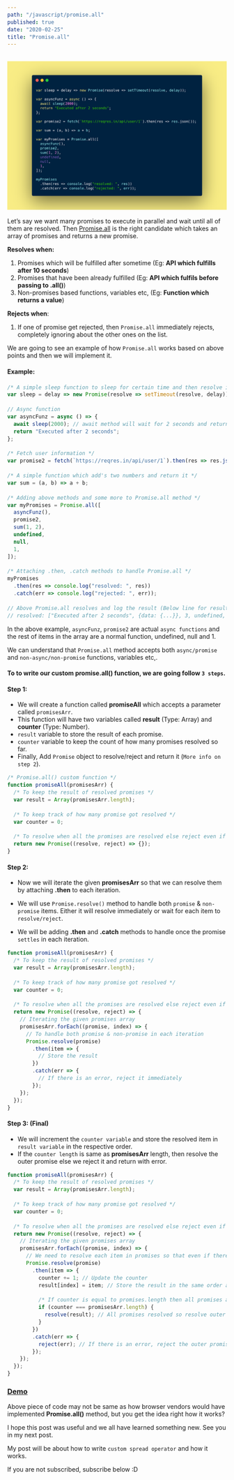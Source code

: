 ```yaml
---
path: "/javascript/promise.all"
published: true
date: "2020-02-25"
title: "Promise.all"
---
```


<br /><img src="./promise.all.png" alt="Promise.all" /><br />

Let’s say we want many promises to execute in parallel and wait until all of them are resolved. Then [Promise.all](https://developer.mozilla.org/en-US/docs/Web/JavaScript/Reference/Global_Objects/Promise/all) is the right candidate which takes an array of promises and returns a new promise.

<b>Resolves when:</b>

1. Promises which will be fulfilled after sometime (Eg: <b>API which fulfills after 10 seconds</b>)
1. Promises that have been already fulfilled (Eg: <b>API which fulfils before passing to .all()</b>)
1. Non-promises based functions, variables etc, (Eg: <b>Function which returns a value</b>)

<b>Rejects when</b>:

1. If one of promise get rejected, then `Promise.all` immediately rejects, completely ignoring about the other ones on the list.

We are going to see an example of how `Promise.all` works based on above points and then we will implement it.

#### Example:

```javascript
/* A simple sleep function to sleep for certain time and then resolve it */
var sleep = delay => new Promise(resolve => setTimeout(resolve, delay));

// Async function
var asyncFunz = async () => {
  await sleep(2000); // await method will wait for 2 seconds and return below string
  return "Executed after 2 seconds";
};

/* Fetch user information */
var promise2 = fetch(`https://reqres.in/api/user/1`).then(res => res.json());

/* A simple function which add's two numbers and return it */
var sum = (a, b) => a + b;

/* Adding above methods and some more to Promise.all method */
var myPromises = Promise.all([
  asyncFunz(),
  promise2,
  sum(1, 2),
  undefined,
  null,
  1,
]);

/* Attaching .then, .catch methods to handle Promise.all */
myPromises
  .then(res => console.log("resolved: ", res))
  .catch(err => console.log("rejected: ", err));

// Above Promise.all resolves and log the result (Below line for result)
// resolved: ["Executed after 2 seconds", {data: {...}}, 3, undefined, null, 1]
```

In the above example, `asyncFunz`, `promise2` are actual `async functions` and the rest of items in the array are a normal function, undefined, null and 1.

We can understand that `Promise.all` method accepts both `async/promise` and `non-async/non-promise` functions, variables etc,.

#### To to write our custom <b>promise.all()</b> function, we are going follow `3 steps`.

#### Step 1:

- We will create a function called <b>promiseAll</b> which accepts a parameter called `promisesArr`.
- This function will have two variables called <b>result</b> (Type: Array) and <b>counter</b> (Type: Number).
- `result` variable to store the result of each promise.
- `counter` variable to keep the count of how many promises resolved so far.
- Finally, Add `Promise` object to resolve/reject and return it (`More info on step 2`).

```javascript
/* Promise.all() custom function */
function promiseAll(promisesArr) {
  /* To keep the result of resolved promises */
  var result = Array(promisesArr.length);

  /* To keep track of how many promise got resolved */
  var counter = 0;

  /* To resolve when all the promises are resolved else reject even if one promise is rejected */
  return new Promise((resolve, reject) => {});
}
```

#### Step 2:

- Now we will iterate the given <b>promisesArr</b> so that we can resolve them by attaching <b>.then</b> to each iteration.

- We will use `Promise.resolve()` method to handle both `promise` & `non-promise` items. Either it will resolve immediately or wait for each item to `resolve/reject`.

- We will be adding <b>.then</b> and <b>.catch</b> methods to handle once the promise `settles` in each iteration.

```javascript
function promiseAll(promisesArr) {
  /* To keep the result of resolved promises */
  var result = Array(promisesArr.length);

  /* To keep track of how many promise got resolved */
  var counter = 0;

  /* To resolve when all the promises are resolved else reject even if one promise is rejected */
  return new Promise((resolve, reject) => {
    // Iterating the given promises array
    promisesArr.forEach((promise, index) => {
      // To handle both promise & non-promise in each iteration
      Promise.resolve(promise)
        .then(item => {
          // Store the result
        })
        .catch(err => {
          // If there is an error, reject it immediately
        });
    });
  });
}
```

#### Step 3: (Final)

- We will increment the `counter variable` and store the resolved item in `result variable` in the respective order.
- If the `counter length` is same as <b>promisesArr</b> length, then resolve the outer promise else we reject it and return with error.

```javascript
function promiseAll(promisesArr) {
  /* To keep the result of resolved promises */
  var result = Array(promisesArr.length);

  /* To keep track of how many promise got resolved */
  var counter = 0;

  /* To resolve when all the promises are resolved else reject even if one promise is rejected */
  return new Promise((resolve, reject) => {
    // Iterating the given promises array
    promisesArr.forEach((promise, index) => {
      // We need to resolve each item in promises so that even if there is non-promise item we can handle it
      Promise.resolve(promise)
        .then(item => {
          counter += 1; // Update the counter
          result[index] = item; // Store the result in the same order as given

          /* If counter is equal to promises.length then all promises are fulfilled */
          if (counter === promisesArr.length) {
            resolve(result); // All promises resolved so resolve outer promise
          }
        })
        .catch(err => {
          reject(err); // If there is an error, reject the outer promise immediately
        });
    });
  });
}
```

### [Demo](https://codesandbox.io/embed/promiseall-implementation-n9dlu?fontsize=14&hidenavigation=1&theme=dark)

Above piece of code may not be same as how browser vendors would have implemented <b>Promise.all()</b> method, but you get the idea right how it works?

I hope this post was useful and we all have learned something new. See you in my next post.

My post will be about how to write `custom spread operator` and how it works.

If you are not subscribed, subscribe below :D
